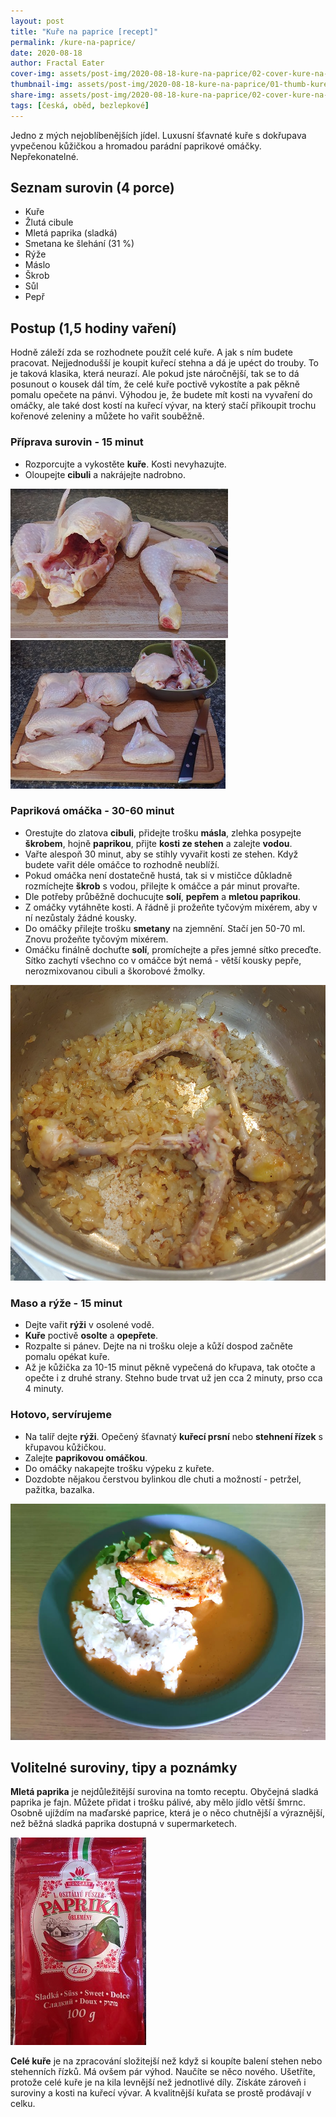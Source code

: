 ```yaml
---
layout: post
title: "Kuře na paprice [recept]"
permalink: /kure-na-paprice/
date: 2020-08-18
author: Fractal Eater
cover-img: assets/post-img/2020-08-18-kure-na-paprice/02-cover-kure-na-paprice.jpg
thumbnail-img: assets/post-img/2020-08-18-kure-na-paprice/01-thumb-kure-na-paprice.jpg
share-img: assets/post-img/2020-08-18-kure-na-paprice/02-cover-kure-na-paprice.jpg
tags: [česká, oběd, bezlepkové]
---
```


Jedno z mých nejoblíbenějších jídel. Luxusní šťavnaté kuře s dokřupava yvpečenou kůžičkou a hromadou parádní paprikové omáčky. Nepřekonatelné.

## Seznam surovin (4 porce)

* Kuře
* Žlutá cibule
* Mletá paprika (sladká)
* Smetana ke šlehání (31 %)
* Rýže
* Máslo
* Škrob
* Sůl
* Pepř

## Postup (1,5 hodiny vaření)

Hodně záleží zda se rozhodnete použít celé kuře. A jak s ním budete pracovat. Nejjednodušší je koupit kuřecí stehna a dá je upéct do trouby. To je taková klasika, která neurazí. Ale pokud jste náročnější, tak se to dá posunout o kousek dál tím, že celé kuře poctivě vykostíte a pak pěkně pomalu opečete na pánvi. Výhodou je, že budete mít kosti na vyvaření do omáčky, ale také dost kostí na kuřecí vývar, na který stačí přikoupit trochu kořenové zeleniny a můžete ho vařit souběžně.

### Příprava surovin - 15 minut

* Rozporcujte a vykostěte **kuře**. Kosti nevyhazujte.
* Oloupejte **cibuli** a nakrájejte nadrobno.

![Porcování kuřete](../assets/post-img/2020-08-18-kure-na-paprice/porcovani.jpg "Porcování kuřete") ![Vykostění kuřete](../assets/post-img/2020-08-18-kure-na-paprice/vykosteni.jpg "Vykostění kuřete")

### Papriková omáčka - 30-60 minut

* Orestujte do zlatova **cibuli**, přidejte trošku **másla**, zlehka posypejte **škrobem**, hojně **paprikou**, přijte **kosti ze stehen** a zalejte **vodou**.
* Vařte alespoň 30 minut, aby se stihly vyvařit kosti ze stehen. Když budete vařit déle omáčce to rozhodně neublíží.
* Pokud omáčka není dostatečně hustá, tak si v mističce důkladně rozmíchejte **škrob** s vodou, přilejte k omáčce a pár minut provařte.
* Dle potřeby průběžně dochucujte **solí**, **pepřem** a **mletou paprikou**.
* Z omáčky vytáhněte kosti. A řádně ji prožeňte tyčovým mixérem, aby v ní nezůstaly žádné kousky.
* Do omáčky přilejte trošku **smetany** na zjemnění. Stačí jen 50-70 ml. Znovu prožeňte tyčovým mixérem.
* Omáčku finálně dochuťte **solí**, promíchejte a přes jemné sítko preceďte. Sítko zachytí všechno co v omáčce být nemá - větší kousky pepře, nerozmixovanou cibuli a škorobové žmolky.

![Základ omáčky](../assets/post-img/2020-08-18-kure-na-paprice/zaklad.jpg "Základ omáčky")

### Maso a rýže - 15 minut

* Dejte vařit **rýži** v osolené vodě.
* **Kuře** poctivě **osolte** a **opepřete**.
* Rozpalte si pánev. Dejte na ni trošku oleje a kůží dospod začněte pomalu opékat kuře.
* Až je kůžička za 10-15 minut pěkně vypečená do křupava, tak otočte a opečte i z druhé strany. Stehno bude trvat už jen cca 2 minuty, prso cca 4 minuty.

### Hotovo, servírujeme

* Na talíř dejte **rýži**. Opečený šťavnatý **kuřecí prsní** nebo **stehnení řízek** s křupavou kůžičkou.
* Zalejte **paprikovou omáčkou**.
* Do omáčky nakapejte trošku výpeku z kuřete.
* Dozdobte nějakou čerstvou bylinkou dle chuti a možností - petržel, pažitka, bazalka.

![Kuře na paprice](../assets/post-img/2020-08-18-kure-na-paprice/kure-na-paprice.jpg "Kuře na paprice")

## Volitelné suroviny, tipy a poznámky

**Mletá paprika** je nejdůležitější surovina na tomto receptu. Obyčejná sladká paprika je fajn. Můžete přidat i trošku pálivé, aby mělo jídlo větší šmrnc. Osobně ujíždím na maďarské paprice, která je o něco chutnější a výraznější, než běžná sladká paprika dostupná v supermarketech.

![Maďarská paprika](../assets/post-img/2020-08-18-kure-na-paprice/paprika.jpg "Maďarská paprika")

**Celé kuře** je na zpracování složitejší než když si koupíte balení stehen nebo stehenních řízků. Má ovšem pár výhod. Naučíte se něco nového. Ušetříte, protože celé kuře je na kila levnější než jednotlivé díly. Získáte zároveň i suroviny a kosti na kuřecí vývar. A kvalitnější kuřata se prostě prodávají v celku.
